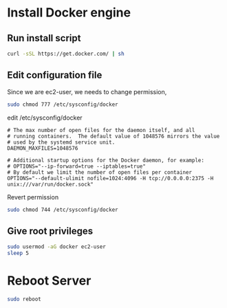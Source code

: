 # Install Docker engine

## Run install script

~~~bash
curl -sSL https://get.docker.com/ | sh
~~~

## Edit configuration file

Since we are ec2-user, we needs to change permission,

~~~bash
sudo chmod 777 /etc/sysconfig/docker
~~~

edit /etc/sysconfig/docker

~~~text
# The max number of open files for the daemon itself, and all
# running containers.  The default value of 1048576 mirrors the value
# used by the systemd service unit.
DAEMON_MAXFILES=1048576

# Additional startup options for the Docker daemon, for example:
# OPTIONS="--ip-forward=true --iptables=true"
# By default we limit the number of open files per container
OPTIONS="--default-ulimit nofile=1024:4096 -H tcp://0.0.0.0:2375 -H unix:///var/run/docker.sock"
~~~

Revert permission

~~~bash
sudo chmod 744 /etc/sysconfig/docker
~~~

## Give root privileges

~~~bash
sudo usermod -aG docker ec2-user
sleep 5
~~~

# Reboot Server

~~~bash
sudo reboot
~~~
